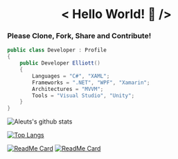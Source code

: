 <h1 align="center">< Hello World! 👋 /></h1>

### Please Clone, Fork, Share and Contribute!

```cs
public class Developer : Profile
{
    public Developer Elliott()
    {
        Languages = "C#", "XAML";
        Frameworks = ".NET", "WPF", "Xamarin";
        Architectures = "MVVM";
        Tools = "Visual Studio", "Unity";
    }
}
```

![Aleuts's github stats](https://github-readme-stats.vercel.app/api?username=plus1xp&custom_title=Elliott's%20GitHub%20Stats&count_private=true&include_all_commits=true&show_icons=true&hide_border=true&title_color=ff766a&icon_color=96c2e7&text_color=c9d1d9&bg_color=161b22)

[![Top Langs](https://github-readme-stats.vercel.app/api/top-langs/?username=plus1xp&layout=compact&hide_border=true&title_color=ff766a&icon_color=96c2e7&text_color=c9d1d9&bg_color=161b22)](https://github.com/plus1xp?tab=repositories)

[![ReadMe Card](https://github-readme-stats.vercel.app/api/pin/?username=plus1xp&repo=motoical&hide_border=true&title_color=ff766a&icon_color=96c2e7&text_color=c9d1d9&bg_color=161b22)](https://github.com/plus1xp/motoical)
[![ReadMe Card](https://github-readme-stats.vercel.app/api/pin/?username=plus1xp&repo=GrandPrixAlmanac&hide_border=true&title_color=ff766a&icon_color=96c2e7&text_color=c9d1d9&bg_color=161b22)](https://github.com/plus1xp/grandprixalmanac)
